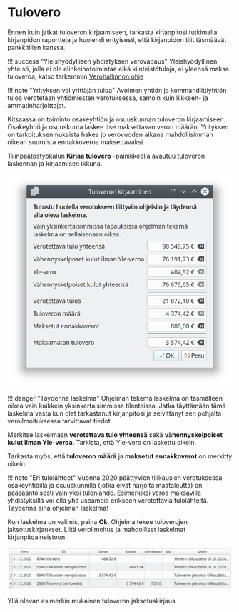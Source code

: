 # Tulovero

Ennen kuin jatkat tuloveron kirjaamiseen, tarkasta kirjanpitosi tutkimalla kirjanpidon raportteja ja huolehdi erityisesti, että kirjanpidon tilit täsmäävät pankkitilien kanssa.

!!! success "Yleishyödyllisen yhdistyksen verovapaus"
    Yleishyödyllinen yhteisö, jolla ei ole elinkeinotoimintaa eikä kiinteistötuloja, ei yleensä maksa tuloveroa, katso tarkemmin [Verohallinnon ohje](https://www.vero.fi/yritykset-ja-yhteisot/tietoa-yritysverotuksesta/tuloverotus/yhdistys-ja-saatio/)

!!! note "Yrityksen vai yrittäjän tuloa"
    Avoimen yhtiön ja kommandiittiyhtiön tuloa verotetaan yhtiömiesten verotuksessa, samoin kuin liikkeen- ja ammatinharjoittajat.

Kitsaassa on toiminto osakeyhtiön ja osuuskunnan tuloveron kirjaamiseen. Osakeyhtiö ja osuuskunta laskee itse maksettavan veron määrän. Yrityksen on tarkoituksenmukaista hakea jo verovuoden aikana mahdollisimman oikean suuruista ennakkoveroa maksettavaksi.

Tilinpäätöstyökalun **Kirjaa tulovero** -painikkeella avautuu tuloveron laskennan ja kirjaamisen ikkuna.

![](tulovero.png)

!!! danger "Täydennä laskelma"
    Ohjelman tekemä laskelma on täsmälleen oikea vain kaikkein yksinkertaisimmissa tilanteissa. Jatka täyttämään tämä laskelma vasta kun olet tarkastanut kirjanpitosi ja selvittänyt sen pohjalta veroilmoituksessa tarvittavat tiedot.

Merkitse laskelmaan **verotettava tulo yhteensä** sekä **vähennyskelpoiset kulut ilman Yle-veroa**. Tarkista, että Yle-vero on laskettu oikein.

Tarkasta myös, että **tuloveron määrä** ja **maksetut ennakkoverot** on merkitty oikein.

!!! note "Eri tulolähteet"
    Vuonna 2020 päättyvien tilikausien verotuksessa osakeyhtiöillä ja osuuskunnilla (jotka eivät harjoita maataloutta) on pääsääntöisesti vain yksi tulonlähde. Esimerkiksi veroa maksavilla yhdistyksillä voi olla yhä useampia erikseen verotettavia tulolähteitä. Täydennä aina ohjelman laskelma!

Kun laskelma on valimis, paina **Ok**. Ohjelma tekee tuloverojen jaksotuskirjaukset. Liitä veroilmoitus ja mahdolliset laskelmat kirjanpitoaineistoon.

![](verokirjaus.png)

Yllä olevan esimerkin mukainen tuloveron jaksotuskirjaus
